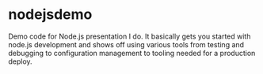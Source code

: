 # nodejsdemo
Demo code for Node.js presentation I do. It basically gets you started with node.js development and shows off using various tools from testing and debugging to configuration management to tooling needed for a production deploy.
